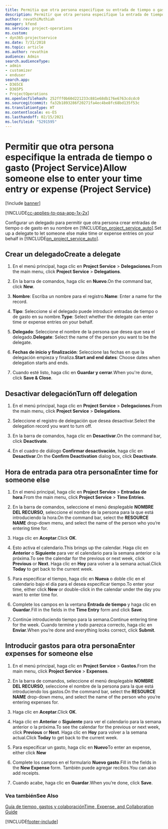 ```yaml
---
title: Permitia que otra persona especifique su entrada de tiempo o gasto
description: Permitir que otra persona especifique la entrada de tiempo o gasto en Project Service
author: revathiMuthiah
manager: kfend
ms.service: project-operations
ms.custom:
- dyn365-projectservice
ms.date: 7/31/2018
ms.topic: article
ms.author: revathim
audience: Admin
search.audienceType:
- admin
- customizer
- enduser
search.app:
- D365CE
- D365PS
- ProjectOperations
ms.openlocfilehash: 252fff0b60d221233c881e68db176e6763cdcdc0
ms.sourcegitcommit: fa32b1893286f20271fa4ec4be8fc68bd135f53c
ms.translationtype: HT
ms.contentlocale: es-ES
ms.lasthandoff: 02/15/2021
ms.locfileid: "5291595"
---
```

# <a name="allow-someone-else-to-enter-your-time-entry-or-expense-project-service"></a><span data-ttu-id="440e5-103">Permitir que otra persona especifique la entrada de tiempo o gasto (Project Service)</span><span class="sxs-lookup"><span data-stu-id="440e5-103">Allow someone else to enter your time entry or expense (Project Service)</span></span>

[!include [banner](../includes/psa-now-project-operations.md)]

[!INCLUDE[cc-applies-to-psa-app-1x-2x](../includes/cc-applies-to-psa-app-1x-2x.md)]

<span data-ttu-id="440e5-104">Configurar un delegado para permitir que otra persona crear entradas de tiempo o de gasto en su nombre en [!INCLUDE[pn_project_service_auto](../includes/pn-project-service-auto.md)].</span><span class="sxs-lookup"><span data-stu-id="440e5-104">Set up a delegate to let someone else make time or expense entries on your behalf in [!INCLUDE[pn_project_service_auto](../includes/pn-project-service-auto.md)].</span></span>  
  
## <a name="create-a-delegate"></a><span data-ttu-id="440e5-105">Crear un delegado</span><span class="sxs-lookup"><span data-stu-id="440e5-105">Create a delegate</span></span>  
  
1.  <span data-ttu-id="440e5-106">En el menú principal, haga clic en **Project Service** > **Delegaciones**.</span><span class="sxs-lookup"><span data-stu-id="440e5-106">From the main menu, click **Project Service** > **Delegations**.</span></span>  
  
2.  <span data-ttu-id="440e5-107">En la barra de comandos, haga clic en **Nuevo**.</span><span class="sxs-lookup"><span data-stu-id="440e5-107">On the command bar, click **New**.</span></span>  
  
3. <span data-ttu-id="440e5-108">**Nombre**: Escriba un nombre para el registro.</span><span class="sxs-lookup"><span data-stu-id="440e5-108">**Name**: Enter a name for the record.</span></span>  
  
4. <span data-ttu-id="440e5-109">**Tipo**: Seleccione si el delegado puede introducir entradas de tiempo o de gasto en su nombre.</span><span class="sxs-lookup"><span data-stu-id="440e5-109">**Type**: Select whether the delegate can enter time or expense entries on your behalf.</span></span>  
  
5. <span data-ttu-id="440e5-110">**Delegado**: Seleccione el nombre de la persona que desea que sea el delegado.</span><span class="sxs-lookup"><span data-stu-id="440e5-110">**Delegate**: Select the name of the person you want to be the delegate.</span></span>  
  
6. <span data-ttu-id="440e5-111">**Fechas de inicio y finalización**: Seleccione las fechas en que la delegación empieza y finaliza.</span><span class="sxs-lookup"><span data-stu-id="440e5-111">**Start and end dates**: Choose dates when delegation starts and ends.</span></span>  
  
7.  <span data-ttu-id="440e5-112">Cuando esté listo, haga clic en **Guardar y cerrar**.</span><span class="sxs-lookup"><span data-stu-id="440e5-112">When you're done, click **Save & Close**.</span></span>  
  
## <a name="turn-off-delegation"></a><span data-ttu-id="440e5-113">Desactivar delegación</span><span class="sxs-lookup"><span data-stu-id="440e5-113">Turn off delegation</span></span>  
  
1.  <span data-ttu-id="440e5-114">En el menú principal, haga clic en **Project Service** > **Delegaciones**.</span><span class="sxs-lookup"><span data-stu-id="440e5-114">From the main menu, click **Project Service** > **Delegations**.</span></span>  
  
2.  <span data-ttu-id="440e5-115">Seleccione el registro de delegación que desea desactivar.</span><span class="sxs-lookup"><span data-stu-id="440e5-115">Select the delegation record you want to turn off.</span></span>  
  
3.  <span data-ttu-id="440e5-116">En la barra de comandos, haga clic en **Desactivar**.</span><span class="sxs-lookup"><span data-stu-id="440e5-116">On the command bar, click **Deactivate**.</span></span>  
  
4.  <span data-ttu-id="440e5-117">En el cuadro de diálogo **Confirmar desactivación**, haga clic en **Desactivar**.</span><span class="sxs-lookup"><span data-stu-id="440e5-117">On the **Confirm Deactivation** dialog box, click **Deactivate**.</span></span>  
  
## <a name="enter-time-for-someone-else"></a><span data-ttu-id="440e5-118">Hora de entrada para otra persona</span><span class="sxs-lookup"><span data-stu-id="440e5-118">Enter time for someone else</span></span>  
  
1.  <span data-ttu-id="440e5-119">En el menú principal, haga clic en **Project Service** > **Entradas de hora**.</span><span class="sxs-lookup"><span data-stu-id="440e5-119">From the main menu, click **Project Service** > **Time Entries**.</span></span>  
  
2.  <span data-ttu-id="440e5-120">En la barra de comandos, seleccione el menú desplegable **NOMBRE DEL RECURSO**, seleccione el nombre de la persona para la que está introduciendo la hora.</span><span class="sxs-lookup"><span data-stu-id="440e5-120">On the command bar, select the **RESOURCE NAME** drop-down menu, and select the name of the person who you’re entering time for.</span></span>  
  
3.  <span data-ttu-id="440e5-121">Haga clic en **Aceptar**.</span><span class="sxs-lookup"><span data-stu-id="440e5-121">Click **OK**.</span></span>  
  
4.  <span data-ttu-id="440e5-122">Esto activa el calendario.</span><span class="sxs-lookup"><span data-stu-id="440e5-122">This brings up the calendar.</span></span> <span data-ttu-id="440e5-123">Haga clic en **Anterior** o **Siguiente** para ver el calendario para la semana anterior o la próxima.</span><span class="sxs-lookup"><span data-stu-id="440e5-123">To see the calendar for the previous or next week, click **Previous** or **Next**.</span></span> <span data-ttu-id="440e5-124">Haga clic en **Hoy** para volver a la semana actual.</span><span class="sxs-lookup"><span data-stu-id="440e5-124">Click **Today** to get back to the current week.</span></span>  
  
5.  <span data-ttu-id="440e5-125">Para especificar el tiempo, haga clic en **Nueva** o doble clic en el calendario bajo el día para el desea especificar tiempo.</span><span class="sxs-lookup"><span data-stu-id="440e5-125">To enter your time, either click **New** or double-click in the calendar under the day you want to enter time for.</span></span>  
  
6.  <span data-ttu-id="440e5-126">Complete los campos en la ventana **Entrada de tiempo** y haga clic en **Guardar**.</span><span class="sxs-lookup"><span data-stu-id="440e5-126">Fill in the fields in the **Time Entry** form and click **Save**.</span></span>  
  
7.  <span data-ttu-id="440e5-127">Continúe introduciendo tiempo para la semana.</span><span class="sxs-lookup"><span data-stu-id="440e5-127">Continue entering time for the week.</span></span> <span data-ttu-id="440e5-128">Cuando termine y todo parezca correcto, haga clic en **Enviar**.</span><span class="sxs-lookup"><span data-stu-id="440e5-128">When you’re done and everything looks correct, click **Submit**.</span></span>  
  
## <a name="enter-expenses-for-someone-else"></a><span data-ttu-id="440e5-129">Introducir gastos para otra persona</span><span class="sxs-lookup"><span data-stu-id="440e5-129">Enter expenses for someone else</span></span>  
  
1.  <span data-ttu-id="440e5-130">En el menú principal, haga clic en **Project Service** > **Gastos**.</span><span class="sxs-lookup"><span data-stu-id="440e5-130">From the main menu, click **Project Service** > **Expenses**.</span></span>  
  
2.  <span data-ttu-id="440e5-131">En la barra de comandos, seleccione el menú desplegable **NOMBRE DEL RECURSO**, seleccione el nombre de la persona para la que está introduciendo los gastos.</span><span class="sxs-lookup"><span data-stu-id="440e5-131">On the command bar, select the **RESOURCE NAME** drop-down menu, and select the name of the person who you’re entering expenses for.</span></span>  
  
3.  <span data-ttu-id="440e5-132">Haga clic en **Aceptar**.</span><span class="sxs-lookup"><span data-stu-id="440e5-132">Click **OK**.</span></span>  
  
4.  <span data-ttu-id="440e5-133">Haga clic en **Anterior** o **Siguiente** para ver el calendario para la semana anterior o la próxima.</span><span class="sxs-lookup"><span data-stu-id="440e5-133">To see the calendar for the previous or next week, click **Previous** or **Next**.</span></span> <span data-ttu-id="440e5-134">Haga clic en **Hoy** para volver a la semana actual.</span><span class="sxs-lookup"><span data-stu-id="440e5-134">Click **Today** to get back to the current week.</span></span>  
  
5.  <span data-ttu-id="440e5-135">Para especificar un gasto, haga clic en **Nuevo**</span><span class="sxs-lookup"><span data-stu-id="440e5-135">To enter an expense, either click **New**</span></span>  
  
6.  <span data-ttu-id="440e5-136">Complete los campos en el formulario **Nuevo gasto**.</span><span class="sxs-lookup"><span data-stu-id="440e5-136">Fill in the fields in the **New Expense** form.</span></span> <span data-ttu-id="440e5-137">También puede agregar recibos.</span><span class="sxs-lookup"><span data-stu-id="440e5-137">You can also add receipts.</span></span>  
  
7.  <span data-ttu-id="440e5-138">Cuando acabe, haga clic en **Guardar**.</span><span class="sxs-lookup"><span data-stu-id="440e5-138">When you’re done, click **Save**.</span></span>  
  
### <a name="see-also"></a><span data-ttu-id="440e5-139">Vea también</span><span class="sxs-lookup"><span data-stu-id="440e5-139">See Also</span></span>  
 [<span data-ttu-id="440e5-140">Guía de tiempo, gastos y colaboración</span><span class="sxs-lookup"><span data-stu-id="440e5-140">Time, Expense, and Collaboration Guide</span></span>](../psa/time-expense-collaboration-guide.md)


[!INCLUDE[footer-include](../includes/footer-banner.md)]